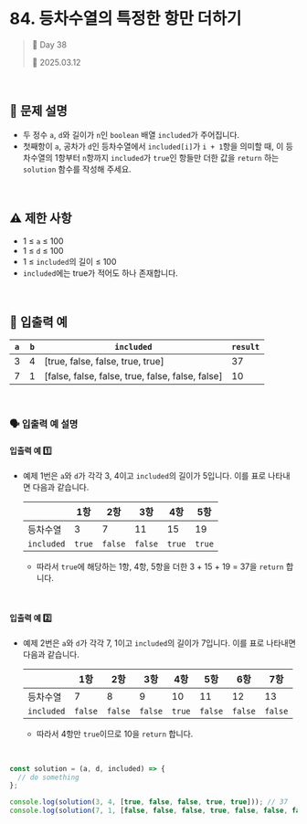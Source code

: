 # 84. 등차수열의 특정한 항만 더하기

> 🌻 Day 38
>
> 📅 2025.03.12

<br>

## 📍 문제 설명

- 두 정수 `a`, `d`와 길이가 `n`인 `boolean` 배열 `included`가 주어집니다.
- 첫째항이 `a`, 공차가 `d`인 등차수열에서 `included[i]`가 `i + 1`항을 의미할 때,
  이 등차수열의 1항부터 `n`항까지 `included`가 `true`인 항들만 더한 값을 `return` 하는 `solution` 함수를 작성해 주세요.

<br>

## ⚠️ 제한 사항

- 1 ≤ `a` ≤ 100
- 1 ≤ `d` ≤ 100
- 1 ≤ `included`의 길이 ≤ 100
- `included`에는 true가 적어도 하나 존재합니다.

<br>

## 👀 입출력 예

| `a` | `b` | `included`                                       | `result` |
| --- | --- | ------------------------------------------------ | -------- |
| 3   | 4   | [true, false, false, true, true]                 | 37       |
| 7   | 1   | [false, false, false, true, false, false, false] | 10       |

<br>

### 🗣️ 입출력 예 설명

#### 입출력 예 1️⃣

- 예제 1번은 `a`와 `d`가 각각 3, 4이고 `included`의 길이가 5입니다.
  이를 표로 나타내면 다음과 같습니다.

  |            | 1항    | 2항     | 3항     | 4항    | 5항    |
  | ---------- | ------ | ------- | ------- | ------ | ------ |
  | 등차수열   | 3      | 7       | 11      | 15     | 19     |
  | `included` | `true` | `false` | `false` | `true` | `true` |

  - 따라서 `true`에 해당하는 1항, 4항, 5항을 더한 3 + 15 + 19 = 37을 `return` 합니다.

<br>

#### 입출력 예 2️⃣

- 예제 2번은 `a`와 `d`가 각각 7, 1이고 `included`의 길이가 7입니다.
  이를 표로 나타내면 다음과 같습니다.

  |            | 1항     | 2항     | 3항     | 4항    | 5항     | 6항     | 7항     |
  | ---------- | ------- | ------- | ------- | ------ | ------- | ------- | ------- |
  | 등차수열   | 7       | 8       | 9       | 10     | 11      | 12      | 13      |
  | `included` | `false` | `false` | `false` | `true` | `false` | `false` | `false` |

  - 따라서 4항만 `true`이므로 10을 `return` 합니다.

<br>

```javascript
const solution = (a, d, included) => {
  // do something
};

console.log(solution(3, 4, [true, false, false, true, true])); // 37
console.log(solution(7, 1, [false, false, false, true, false, false, false])); // 10
```
